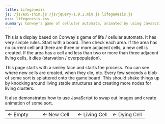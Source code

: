 ```yaml
---
title: Lifegenesis
js: /js/es5-shim.js /js/jquery-1.9.1.min.js lifegenesis.js
css: lifegenesis.css
summary: Conway's game of cellular automata, animated by using JavaScript to swap CSS classes.  Random splatters assist in keeping things interesting.
---
```


This is a display based on Conway's game of life / cellular automata.  It has very simple rules.  Start with a board.  Then check each area.  If the area has no current cell and there are three or more adjacent cells, a new cell is created.  If the area has a cell and less than two or more than three adjacent living cells, it dies (starvation / overpopulation).

This page starts with a smiley face and starts the process.  You can see where new cells are created, when they die, etc.  Every few seconds a blob of some sort is splattered onto the game board.  This should shake things up by knocking around living stable structures and creating more nodes for living clusters.

It also demonstrates how to use JavaScript to swap out images and create animation of some sort.

<table width=100%>
    <tr>
        <td width=25%>
            <div class="cell state0"></div> &larr; Empty
        </td>
        <td width=25%>
            <div class="cell state1"></div> &larr; New Cell
        </td>
        <td width=25%>
            <div class="cell state2"></div> &larr; Living Cell
        </td>
        <td width=25%>
            <div class="cell state3"></div> &larr; Dying Cell
        </td>
    </tr>
</table>

<div class="lifegenesis"></div>
